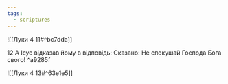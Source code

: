 ```yaml
---
tags:
  - scriptures
---
```


![[Луки 4 11#^bc7dda]]

12 А Ісус відказав йому в відповідь: Сказано: Не спокушай Господа Бога свого! ^a9285f

![[Луки 4 13#^63e1e5]]